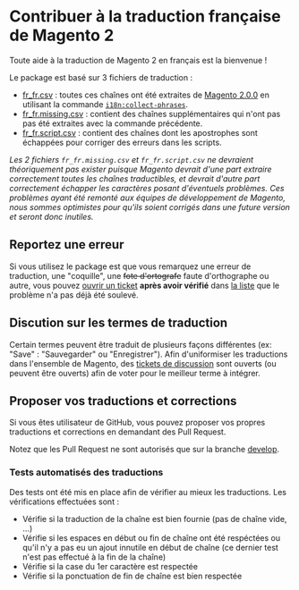 # Contribuer à la traduction française de Magento 2

Toute aide à la traduction de Magento 2 en français est la bienvenue !

Le package est basé sur 3 fichiers de traduction :

* [fr_fr.csv](https://github.com/lalbert/magento2-fr_fr/blob/develop/fr_fr.csv) : toutes ces chaînes ont été extraites de [Magento 2.0.0](https://github.com/magento/magento2/tree/2.0) en utilisant la commande [`i18n:collect-phrases`](http://devdocs.magento.com/guides/v2.0/config-guide/cli/config-cli-subcommands-i18n.html#config-cli-subcommands-xlate-dict).
* [fr_fr.missing.csv](https://github.com/lalbert/magento2-fr_fr/blob/develop/fr_fr.missing.csv) : contient des chaînes supplémentaires qui n'ont pas pas été extraites avec la commande précédente.
* [fr_fr.script.csv](https://github.com/lalbert/magento2-fr_fr/blob/develop/fr_fr.script.csv) : contient des chaînes dont les apostrophes sont échappées pour corriger des erreurs dans les scripts.

*Les 2 fichiers `fr_fr.missing.csv` et `fr_fr.script.csv` ne devraient théoriquement pas exister puisque Magento devrait d'une part extraire correctement toutes les chaînes traductibles, et devrait d'autre part correctement échapper les caractères posant d'éventuels problèmes.
Ces problèmes ayant été remonté aux équipes de développement de Magento, nous sommes optimistes pour qu'ils soient corrigés dans une future version et seront donc inutiles.*

## Reportez une erreur

Si vous utilisez le package est que vous remarquez une erreur de traduction, une "coquille", une ~~fote d'ortografe~~ faute d'orthographe ou autre, vous pouvez [ouvrir un ticket](https://github.com/lalbert/magento2-fr_fr/issues/new) **après avoir vérifié** dans [la liste](https://github.com/lalbert/magento2-fr_fr/issues?utf8=%E2%9C%93&q=is%3Aopen+-label%3A%22A+traduire%22) que le problème n'a pas déjà été soulevé.

## Discution sur les termes de traduction

Certain termes peuvent être traduit de plusieurs façons différentes (ex: "Save" : "Sauvegarder" ou "Enregistrer").
Afin d'uniformiser les traductions dans l'ensemble de Magento, des [tickets de discussion](https://github.com/lalbert/magento2-fr_fr/issues?q=is%3Aopen+is%3Aissue+label%3Adiscussion) sont ouverts (ou peuvent être ouverts) afin de voter pour le meilleur terme à intégrer.

## Proposer vos traductions et corrections

Si vous êtes utilisateur de GitHub, vous pouvez proposer vos propres traductions et corrections en demandant des Pull Request.

Notez que les Pull Request ne sont autorisés que sur la branche [develop](https://github.com/lalbert/magento2-fr_fr/tree/develop).


### Tests automatisés des traductions

Des tests ont été mis en place afin de vérifier au mieux les traductions. Les vérifications effectuées sont :

* Vérifie si la traduction de la chaîne est bien fournie (pas de chaîne vide, ...)
* Vérifie si les espaces en début ou fin de chaîne ont été respéctées ou qu'il n'y a pas eu un ajout innutile en début de chaîne (ce dernier test n'est pas effectué à la fin de la chaîne)
* Vérifie si la case du 1er caractère est respectée
* Vérifie si la ponctuation de fin de chaîne est bien respectée



